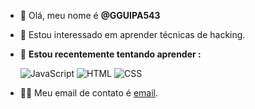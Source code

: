 - 👋 Olá, meu nome é **@GGUIPA543**
- 👀 Estou interessado em aprender técnicas de hacking.
- 🌱 **Estou recentemente tentando aprender :**
  
  ![JavaScript](https://img.shields.io/badge/JavaScript-323330?style=for-the-badge&logo=javascript&logoColor=F7DF1E)
  ![HTML](https://img.shields.io/badge/HTML5-E34F26?style=for-the-badge&logo=html5&logoColor=white)
  ![CSS](https://img.shields.io/badge/CSS3-1572B6?style=for-the-badge&logo=css3&logoColor=white)


- 🐱‍🚀 Meu email de contato é [email](gguipa54oiba@gmail.com).

<!---
GGUIPA543/GGUIPA543 is a ✨ special ✨ repository because its `README.md` (this file) appears on your GitHub profile.
You can click the Preview link to take a look at your changes.
--->
